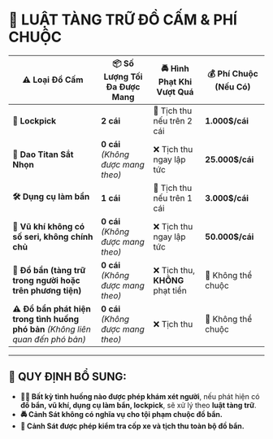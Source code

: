 # 🚨 **LUẬT TÀNG TRỮ ĐỒ CẤM & PHÍ CHUỘC**  

| ⚠️ **Loại Đồ Cấm**                                                               | 📦 **Số Lượng Tối Đa Được Mang**    | 🚔 **Hình Phạt Khi Vượt Quá**    | 💰 **Phí Chuộc (Nếu Có)** |
| ------------------------------------------------------------------------------- | ---------------------------------- | ------------------------------- | ------------------------ |
| **🔑 Lockpick**                                                                  | **2 cái**                          | 🔴 Tịch thu nếu trên 2 cái       | **1.000$/cái**           |
| **🔪 Dao Titan Sắt Nhọn**                                                        | **0 cái** *(Không được mang theo)* | ❌ Tịch thu ngay lập tức         | **25.000$/cái**          |
| **🛠️ Dụng cụ làm bẩn**                                                           | **1 cái**                          | 🔴 Tịch thu nếu trên 1 cái       | **3.000$/cái**           |
| **🔫 Vũ khí không có số seri, không chính chủ**                                  | **0 cái** *(Không được mang theo)* | ❌ Tịch thu ngay lập tức         | **50.000$/cái**          |
| **🛑 Đồ bẩn (tàng trữ trong người hoặc trên phương tiện)**                       | **0 cái** *(Không được mang theo)* | ❌ Tịch thu, **KHÔNG** phạt tiền | 🚫 Không thể chuộc        |
| **⚠️ Đồ bẩn phát hiện trong tình huống phó bản** *(Không liên quan đến phó bản)* | **0 cái** *(Không được mang theo)* | ❌ Tịch thu                      | 🚫 Không thể chuộc        |

---

## 📜 **QUY ĐỊNH BỔ SUNG:**  

- **👮‍♂️ Bất kỳ tình huống nào được phép khám xét người**, nếu phát hiện có **đồ bẩn, vũ khí, dụng cụ làm bẩn, lockpick**, sẽ xử lý theo **luật tàng trữ**.  
- **🚔 Cảnh Sát không có nghĩa vụ cho tội phạm chuộc đồ bẩn.**  
- **🚗 Cảnh Sát được phép kiểm tra cốp xe và tịch thu toàn bộ đồ bẩn.**  
